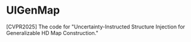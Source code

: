# UIGenMap
[CVPR2025] The code for "Uncertainty-Instructed Structure Injection for Generalizable HD Map Construction."
